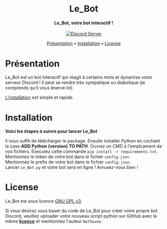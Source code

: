 <h1 align="center">
  <br>
  Le_Bot
  <br>
</h1>

<h4 align="center">Le_Bot, votre bot interactif !</h4>

<p align="center">
  <a href=https://discord.gg/b6jjy5yKXV>
    <img src="https://discordapp.com/api/guilds/133049272517001216/widget.png?style=shield" alt="Discord Server">
  </a>
</p>

<p align="center">
  <a href="#présentation">Présentation</a>
  •
  <a href="#installation">Installation</a>
  •
  <a href="#license">License</a>
</p>

# Présentation

Le_Bot est un bot interactif qui réagit à certains mots et dynamise votre serveur Discord ! Il peut se rendre très sympatique ou diabolique (je comprends qu'il vous énerve lol)

[L'installation](#installation) est simple et rapide.

# Installation

**Voici les étapes à suivre pour lancer Le_Bot** 

Il vous suffit de télécharger le package. Ensuite installer Python en cochant la case **ADD Python {version} TO PATH**.
Ouvrez un CMD à l'emplcament de vos fichiers. Éxecutez cette commande `pip install -r requirements.txt`.
Mentionnez le token de votre bot dans le fichier `config.json`.  
Mentionnez le prefix de votre bot dans le fichier `config.json`.  
Lancer `Le_Bot.py` et votre bot sera en ligne !
Amusez-vous bien !

# License

Le_Bot est sous licence [GNU GPL v3](https://www.gnu.org/licenses/gpl-3.0.en.html).

Si vous désirez vous baser du code de Le_Bot pour créer votre propre bot Discord, veuillez uploader votre nouveau script python sur GitHub avec la même [**licence**](https://raw.githubusercontent.com/Nathoune-YT/le_bot/main/LICENSE) et mentionnez l'auteur `Nathoune`.

